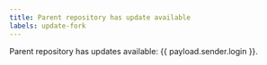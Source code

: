 ```yaml
---
title: Parent repository has update available
labels: update-fork
---
```


Parent repository has updates available: {{ payload.sender.login }}.